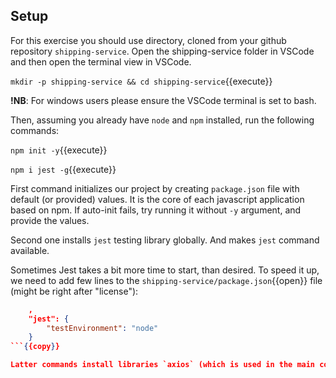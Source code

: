 ## Setup

For this exercise you should use directory, cloned from your github repository `shipping-service`. Open the shipping-service folder in VSCode and then open the terminal view in VSCode.

`mkdir -p shipping-service && cd shipping-service`{{execute}}

**!NB**: For windows users please ensure the VSCode terminal is set to bash.
  
Then, assuming you already have `node` and `npm` installed, run the following commands:

`npm init -y`{{execute}}

`npm i jest -g`{{execute}}

First command initializes our project by creating `package.json` file with default (or provided) values. It is the core of each javascript application based on npm. If auto-init fails, try running it without `-y` argument, and provide the values.

Second one installs `jest` testing library globally. And makes `jest` command available.

Sometimes Jest takes a bit more time to start, than desired. To speed it up, we need to add few lines to the `shipping-service/package.json`{{open}} file (might be right after "license"):

````json
    ,
    "jest": {
        "testEnvironment": "node"
    }
```{{copy}}

Latter commands install libraries `axios` (which is used in the main code) and `sinon`, `nock`, which are used only at development/testing time.